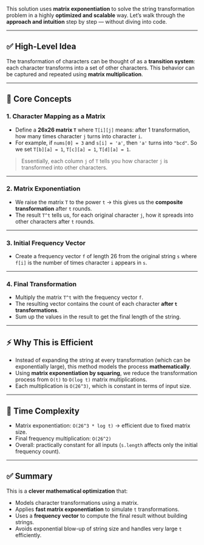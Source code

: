 This solution uses **matrix exponentiation** to solve the string transformation problem in a highly **optimized and scalable** way. Let’s walk through the **approach and intuition** step by step — without diving into code.

---

## ✅ High-Level Idea

The transformation of characters can be thought of as a **transition system**: each character transforms into a set of other characters. This behavior can be captured and repeated using **matrix multiplication**.

---

## 🧠 Core Concepts

### 1. **Character Mapping as a Matrix**

* Define a **26x26 matrix `T`** where `T[i][j]` means: after 1 transformation, how many times character `j` turns into character `i`.
* For example, if `nums[0] = 3` and `s[i] = 'a'`, then `'a'` turns into `"bcd"`. So we set `T[b][a] = 1`, `T[c][a] = 1`, `T[d][a] = 1`.

> Essentially, each column `j` of `T` tells you how character `j` is transformed into other characters.

---

### 2. **Matrix Exponentiation**

* We raise the matrix `T` to the power `t` → this gives us the **composite transformation** after `t` rounds.
* The result `T^t` tells us, for each original character `j`, how it spreads into other characters after `t` rounds.

---

### 3. **Initial Frequency Vector**

* Create a frequency vector `f` of length 26 from the original string `s` where `f[i]` is the number of times character `i` appears in `s`.

---

### 4. **Final Transformation**

* Multiply the matrix `T^t` with the frequency vector `f`.
* The resulting vector contains the count of each character **after `t` transformations**.
* Sum up the values in the result to get the final length of the string.

---

## ⚡ Why This is Efficient

* Instead of expanding the string at every transformation (which can be exponentially large), this method models the process **mathematically**.
* Using **matrix exponentiation by squaring**, we reduce the transformation process from `O(t)` to `O(log t)` matrix multiplications.
* Each multiplication is `O(26^3)`, which is constant in terms of input size.

---

## 🔢 Time Complexity

* Matrix exponentiation: `O(26^3 * log t)` → efficient due to fixed matrix size.
* Final frequency multiplication: `O(26^2)`
* Overall: practically constant for all inputs (`s.length` affects only the initial frequency count).

---

## ✅ Summary

This is a **clever mathematical optimization** that:

* Models character transformations using a matrix.
* Applies **fast matrix exponentiation** to simulate `t` transformations.
* Uses a **frequency vector** to compute the final result without building strings.
* Avoids exponential blow-up of string size and handles very large `t` efficiently.
